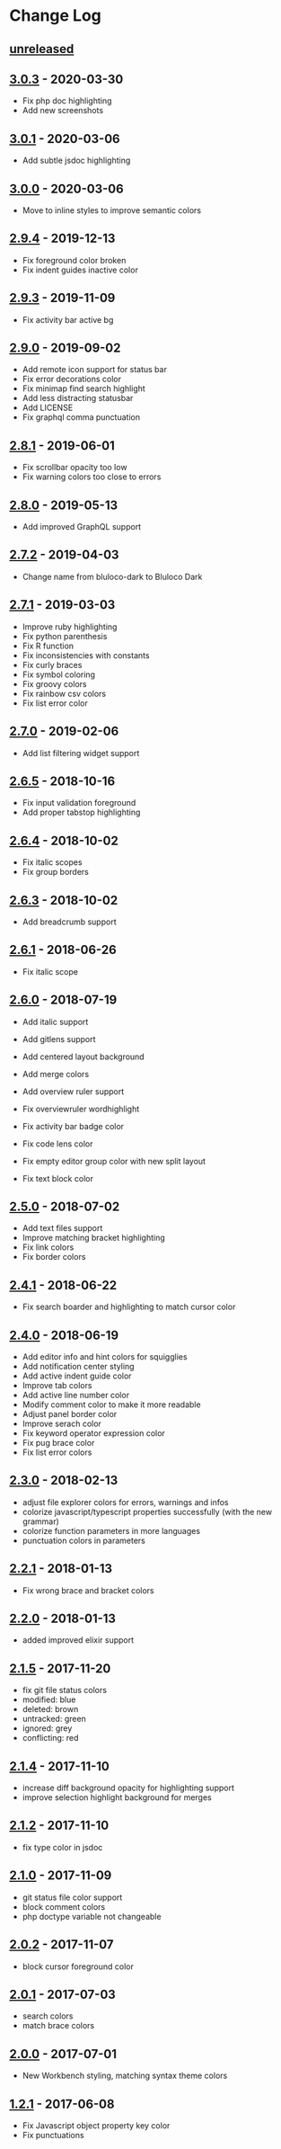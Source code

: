 # Change Log

## [unreleased]

## [3.0.3] - 2020-03-30

- Fix php doc highlighting
- Add new screenshots

## [3.0.1] - 2020-03-06

- Add subtle jsdoc highlighting

## [3.0.0] - 2020-03-06

- Move to inline styles to improve semantic colors

## [2.9.4] - 2019-12-13

- Fix foreground color broken
- Fix indent guides inactive color

## [2.9.3] - 2019-11-09

- Fix activity bar active bg

## [2.9.0] - 2019-09-02

- Add remote icon support for status bar
- Fix error decorations color
- Fix minimap find search highlight
- Add less distracting statusbar
- Add LICENSE
- Fix graphql comma punctuation

## [2.8.1] - 2019-06-01

- Fix scrollbar opacity too low
- Fix warning colors too close to errors

## [2.8.0] - 2019-05-13

- Add improved GraphQL support

## [2.7.2] - 2019-04-03

- Change name from bluloco-dark to Bluloco Dark

## [2.7.1] - 2019-03-03

- Improve ruby highlighting
- Fix python parenthesis
- Fix R function
- Fix inconsistencies with constants
- Fix curly braces
- Fix symbol coloring
- Fix groovy colors
- Fix rainbow csv colors
- Fix list error color

## [2.7.0] - 2019-02-06

- Add list filtering widget support

## [2.6.5] - 2018-10-16

- Fix input validation foreground
- Add proper tabstop highlighting

## [2.6.4] - 2018-10-02

- Fix italic scopes
- Fix group borders

## [2.6.3] - 2018-10-02

- Add breadcrumb support

## [2.6.1] - 2018-06-26

- Fix italic scope

## [2.6.0] - 2018-07-19

- Add italic support
- Add gitlens support
- Add centered layout background
- Add merge colors
- Add overview ruler support

- Fix overviewruler wordhighlight
- Fix activity bar badge color
- Fix code lens color
- Fix empty editor group color with new split layout
- Fix text block color

## [2.5.0] - 2018-07-02

- Add text files support
- Improve matching bracket highlighting
- Fix link colors
- Fix border colors

## [2.4.1] - 2018-06-22

- Fix search boarder and highlighting to match cursor color

## [2.4.0] - 2018-06-19

- Add editor info and hint colors for squigglies
- Add notification center styling
- Add active indent guide color
- Improve tab colors
- Add active line number color
- Modify comment color to make it more readable
- Adjust panel border color
- Improve serach color
- Fix keyword operator expression color
- Fix pug brace color
- Fix list error colors

## [2.3.0] - 2018-02-13

- adjust file explorer colors for errors, warnings and infos
- colorize javascript/typescript properties successfully (with the new grammar)
- colorize function parameters in more languages
- punctuation colors in parameters

## [2.2.1] - 2018-01-13

- Fix wrong brace and bracket colors

## [2.2.0] - 2018-01-13

- added improved elixir support

## [2.1.5] - 2017-11-20

- fix git file status colors
- modified: blue
- deleted: brown
- untracked: green
- ignored: grey
- conflicting: red

## [2.1.4] - 2017-11-10

- increase diff background opacity for highlighting support
- improve selection highlight background for merges

## [2.1.2] - 2017-11-10

- fix type color in jsdoc

## [2.1.0] - 2017-11-09

- git status file color support
- block comment colors
- php doctype variable not changeable

## [2.0.2] - 2017-11-07

- block cursor foreground color

## [2.0.1] - 2017-07-03

- search colors
- match brace colors

## [2.0.0] - 2017-07-01

- New Workbench styling, matching syntax theme colors

## [1.2.1] - 2017-06-08

- Fix Javascript object property key color
- Fix punctuations

[unreleased]: https://github.com/uloco/theme-bluloco-dark/compare/v3.0.3...HEAD
[1.2.1]: https://github.com/uloco/theme-bluloco-dark/compare/v1.2.0...v1.2.1
[2.0.0]: https://github.com/uloco/theme-bluloco-dark/compare/v1.2.1...v2.0.0
[2.0.1]: https://github.com/uloco/theme-bluloco-dark/compare/v2.0.0...v2.0.1
[2.0.2]: https://github.com/uloco/theme-bluloco-dark/compare/v2.0.1...v2.0.2
[2.1.0]: https://github.com/uloco/theme-bluloco-dark/compare/v2.0.2...v2.1.0
[2.1.2]: https://github.com/uloco/theme-bluloco-dark/compare/v2.1.0...v2.1.2
[2.1.4]: https://github.com/uloco/theme-bluloco-dark/compare/v2.1.2...v2.1.4
[2.1.5]: https://github.com/uloco/theme-bluloco-dark/compare/v2.1.4...v2.1.5
[2.2.0]: https://github.com/uloco/theme-bluloco-dark/compare/v2.1.5...v2.2.0
[2.2.1]: https://github.com/uloco/theme-bluloco-dark/compare/v2.2.0...v2.2.1
[2.3.0]: https://github.com/uloco/theme-bluloco-dark/compare/v2.2.1...v2.3.0
[2.4.0]: https://github.com/uloco/theme-bluloco-dark/compare/v2.3.0...v2.4.0
[2.4.1]: https://github.com/uloco/theme-bluloco-dark/compare/v2.4.0...v2.4.1
[2.5.0]: https://github.com/uloco/theme-bluloco-dark/compare/v2.4.1...v2.5.0
[2.6.0]: https://github.com/uloco/theme-bluloco-dark/compare/v2.5.0...v2.6.0
[2.6.1]: https://github.com/uloco/theme-bluloco-dark/compare/v2.6.0...v2.6.1
[2.6.2]: https://github.com/uloco/theme-bluloco-dark/compare/v2.6.1...v2.6.2
[2.6.3]: https://github.com/uloco/theme-bluloco-dark/compare/v2.6.2...v2.6.3
[2.6.4]: https://github.com/uloco/theme-bluloco-dark/compare/v2.6.3...v2.6.4
[2.6.5]: https://github.com/uloco/theme-bluloco-dark/compare/v2.6.4...v2.6.5
[2.7.0]: https://github.com/uloco/theme-bluloco-dark/compare/v2.6.5...v2.7.0
[2.7.1]: https://github.com/uloco/theme-bluloco-dark/compare/v2.7.0...v2.7.1
[2.7.2]: https://github.com/uloco/theme-bluloco-dark/compare/v2.7.1...v2.7.2
[2.8.0]: https://github.com/uloco/theme-bluloco-dark/compare/v2.7.2...v2.8.0
[2.8.1]: https://github.com/uloco/theme-bluloco-dark/compare/v2.8.0...v2.8.1
[2.9.0]: https://github.com/uloco/theme-bluloco-dark/compare/v2.8.1...v2.9.0
[2.9.3]: https://github.com/uloco/theme-bluloco-dark/compare/v2.9.0...v2.9.3
[2.9.4]: https://github.com/uloco/theme-bluloco-dark/compare/v2.9.3...v2.9.4
[3.0.0]: https://github.com/uloco/theme-bluloco-dark/compare/v2.9.4...v3.0.0
[3.0.1]: https://github.com/uloco/theme-bluloco-dark/compare/v3.0.0...v3.0.1
[3.0.3]: https://github.com/uloco/theme-bluloco-dark/compare/v3.0.1...v3.0.3
